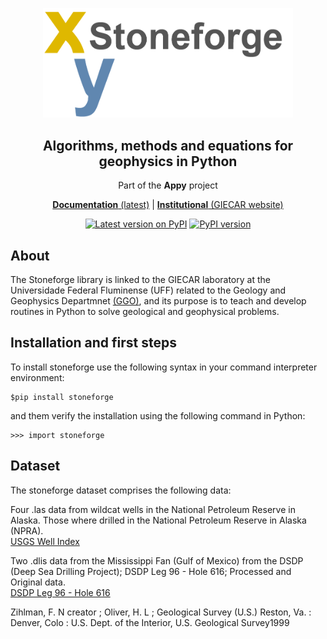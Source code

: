 <p align="center">
<img src="https://raw.githubusercontent.com/giecaruff/logos/main/APPY/stoneforge.png" width="400"/>

<h2 align="center">Algorithms, methods and equations for geophysics in Python</h2>

<p align="center">
Part of the <strong>Appy</strong> project
</p>



<p align="center">
<a href="https://giecaruff.github.io/stoneforge/"><strong>Documentation</strong> (latest)</a> |
<a href="http://gcr.sites.uff.br/"><strong>Institutional</strong> (GIECAR website)</a> 
</p>


<p align="center">
<a href="https://github.com/giecaruff/stoneforge/actions"><img src="https://github.com/giecaruff/stoneforge/actions/workflows/CI.yml/badge.svg" alt="Latest version on PyPI"/></a>
<a href="https://badge.fury.io/py/stoneforge"><img src="https://badge.fury.io/py/stoneforge.svg" alt="PyPI version" height="20"></a>
</p>
  
<!-- 
[![https://github.com/giecaruff/stoneforge/actions](https://github.com/giecaruff/stoneforge/actions/workflows/CI.yml/badge.svg)](https://github.com/giecaruff/stoneforge/actions)
-->

  
## About

The Stoneforge library is linked to the GIECAR laboratory at the Universidade Federal Fluminense (UFF) related to the Geology and Geophysics Departmnet <a href="http://geologiaegeofisica.sites.uff.br/"> (GGO)</a>, and its purpose is to teach and develop routines in Python to solve geological and geophysical problems.


## Installation and first steps

To install stoneforge use the following syntax in your command interpreter environment:

```
$pip install stoneforge
```

and them verify the installation using the following command in Python:

```
>>> import stoneforge
```
  
## Dataset

The stoneforge dataset comprises the following data: 

Four .las data from wildcat wells in the National Petroleum Reserve in Alaska. Those where drilled in the National Petroleum Reserve in Alaska (NPRA). </br>
[USGS Well Index](https://pubs.usgs.gov/of/1999/ofr-99-0015/Wells/WellIdx.htm)

Two .dlis data from the Mississippi Fan (Gulf of Mexico) from the DSDP (Deep Sea Drilling Project); DSDP Leg 96 - Hole 616; Processed and Original data. </br>
[DSDP Leg 96 - Hole 616](https://mlp.ldeo.columbia.edu/data/dsdp/leg96/616/)

Zihlman, F. N creator ; Oliver, H. L ; Geological Survey (U.S.)
Reston, Va. : Denver, Colo : U.S. Dept. of the Interior, U.S. Geological Survey1999
